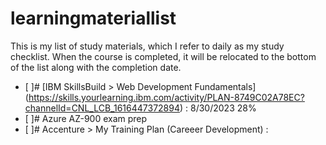 # learningmateriallist
This is my list of study materials, which I refer to daily as my study checklist.
When the course is completed, it will be relocated to the bottom of the list along with the completion date.

- [ ]# [IBM SkillsBuild > Web Development Fundamentals] (https://skills.yourlearning.ibm.com/activity/PLAN-8749C02A78EC?channelId=CNL_LCB_1616447372894) : 8/30/2023 28%
- [ ]# Azure AZ-900 exam prep
- [ ]# Accenture > My Training Plan (Careeer Development) : 


